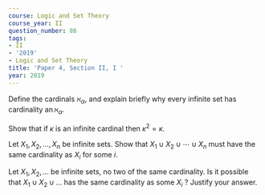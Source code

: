 ```yaml
---
course: Logic and Set Theory
course_year: II
question_number: 86
tags:
- II
- '2019'
- Logic and Set Theory
title: 'Paper 4, Section II, I '
year: 2019
---
```




Define the cardinals $\aleph_{\alpha}$, and explain briefly why every infinite set has cardinality $\operatorname{an} \aleph_{\alpha} .$

Show that if $\kappa$ is an infinite cardinal then $\kappa^{2}=\kappa$.

Let $X_{1}, X_{2}, \ldots, X_{n}$ be infinite sets. Show that $X_{1} \cup X_{2} \cup \cdots \cup X_{n}$ must have the same cardinality as $X_{i}$ for some $i$.

Let $X_{1}, X_{2}, \ldots$ be infinite sets, no two of the same cardinality. Is it possible that $X_{1} \cup X_{2} \cup \ldots$ has the same cardinality as some $X_{i}$ ? Justify your answer.